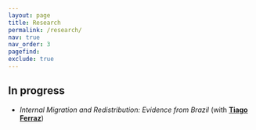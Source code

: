 ```yaml
---
layout: page
title: Research
permalink: /research/
nav: true
nav_order: 3
pagefind:
exclude: true 
---
```


## In progress


- *Internal Migration and Redistribution: Evidence from Brazil* (with [**Tiago Ferraz**](https://sites.google.com/site/tiagopontesferraz/work-in-progress))
